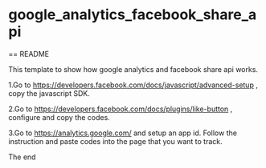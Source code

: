 # google_analytics_facebook_share_api

== README

This template to show how google analytics and facebook share api works.

1.Go to https://developers.facebook.com/docs/javascript/advanced-setup , copy the javascript SDK.

2.Go to https://developers.facebook.com/docs/plugins/like-button , configure and copy the codes.

3.Go to https://analytics.google.com/ and setup an app id. Follow the instruction and paste codes into 
  the page that you want to track.

The end